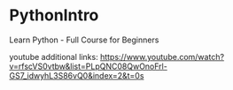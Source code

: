 # PythonIntro
Learn Python - Full Course for Beginners

youtube additional links:
https://www.youtube.com/watch?v=rfscVS0vtbw&list=PLpQNC08QwOnoFrl-GS7_idwyhL3S86vQ0&index=2&t=0s
